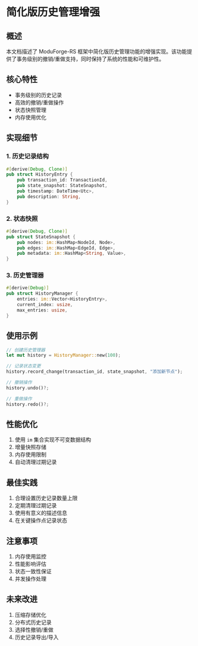 # 简化版历史管理增强

## 概述

本文档描述了 ModuForge-RS 框架中简化版历史管理功能的增强实现。该功能提供了事务级别的撤销/重做支持，同时保持了系统的性能和可维护性。

## 核心特性

- 事务级别的历史记录
- 高效的撤销/重做操作
- 状态快照管理
- 内存使用优化

## 实现细节

### 1. 历史记录结构

```rust
#[derive(Debug, Clone)]
pub struct HistoryEntry {
    pub transaction_id: TransactionId,
    pub state_snapshot: StateSnapshot,
    pub timestamp: DateTime<Utc>,
    pub description: String,
}
```

### 2. 状态快照

```rust
#[derive(Debug, Clone)]
pub struct StateSnapshot {
    pub nodes: im::HashMap<NodeId, Node>,
    pub edges: im::HashMap<EdgeId, Edge>,
    pub metadata: im::HashMap<String, Value>,
}
```

### 3. 历史管理器

```rust
#[derive(Debug)]
pub struct HistoryManager {
    entries: im::Vector<HistoryEntry>,
    current_index: usize,
    max_entries: usize,
}
```

## 使用示例

```rust
// 创建历史管理器
let mut history = HistoryManager::new(100);

// 记录状态变更
history.record_change(transaction_id, state_snapshot, "添加新节点");

// 撤销操作
history.undo()?;

// 重做操作
history.redo()?;
```

## 性能优化

1. 使用 `im` 集合实现不可变数据结构
2. 增量快照存储
3. 内存使用限制
4. 自动清理过期记录

## 最佳实践

1. 合理设置历史记录数量上限
2. 定期清理过期记录
3. 使用有意义的描述信息
4. 在关键操作点记录状态

## 注意事项

1. 内存使用监控
2. 性能影响评估
3. 状态一致性保证
4. 并发操作处理

## 未来改进

1. 压缩存储优化
2. 分布式历史记录
3. 选择性撤销/重做
4. 历史记录导出/导入 